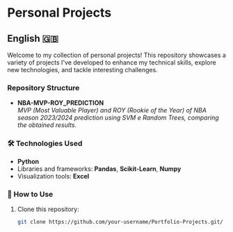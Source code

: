 # Personal Projects

## English 🇬🇧

Welcome to my collection of personal projects! 
This repository showcases a variety of projects I've developed to enhance my technical skills, explore new technologies, and tackle interesting challenges.

### Repository Structure
- **NBA-MVP-ROY_PREDICTION**   
  _MVP (Most Valuable Player) and ROY (Rookie of the Year)  of NBA season 2023/2024 prediction using SVM e Random Trees, comparing the obtained results._

### 🛠️ Technologies Used
- **Python**
- Libraries and frameworks: **Pandas**, **Scikit-Learn**, **Numpy**
- Visualization tools: **Excel**

### 📖 How to Use
1. Clone this repository:
   ```bash
   git clone https://github.com/your-username/Portfolio-Projects.git/
